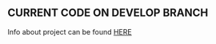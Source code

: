 ## CURRENT CODE ON DEVELOP BRANCH

Info about project can be found [HERE](https://piotrgorski.com/#projects)
